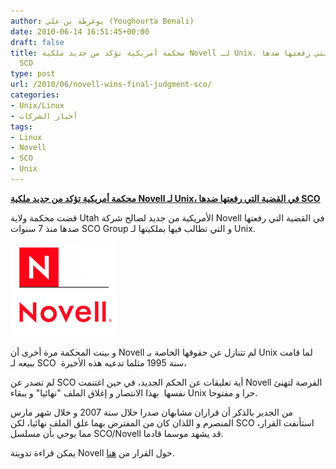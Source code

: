 ```yaml
---
author: يوغرطة بن علي (Youghourta Benali)
date: 2010-06-14 16:51:45+00:00
draft: false
title: محكمة أمريكية تؤكد من جديد ملكية Novell لـ Unix، في القضية التي رفعتها ضدها
  SCO
type: post
url: /2010/06/novell-wins-final-judgment-sco/
categories:
- Unix/Linux
- أخبار الشركات
tags:
- Linux
- Novell
- SCO
- Unix
---
```


**[محكمة أمريكية تؤكد من جديد ملكية Novell لـ Unix، في القضية التي رفعتها ضدها SCO](it-scoop.com/2010/06/Novell-wins-final-judgment-SCO)**


قضت محكمة ولاية Utah الأمريكية من جديد لصالح شركة Novell في القضية التي رفعتها ضدها منذ 7 سنوات SCO Group و التي تطالب فيها بملكيتها لـ Unix.

[![](novell_logo.gif)
](it-scoop.com/2010/06/Novell-wins-final-judgment-SCO)

و بينت المحكمة مرة أخرى أن Novell لم تتنازل عن حقوقها الخاصة بـ Unix لما قامت ببيعه لـ SCO  سنة 1995 مثلما تدعيه هذه الأخيرة،

لم تصدر عن SCO أية تعليقات عن الحكم الجديد، في حين اغتنمت Novell الفرصة لتهنئ نفسها  بهذا الانتصار و إغلاق الملف "نهائيا" و ببقاء Unix حرا و مفتوحا.

من الجدير بالذكر أن قراران مشابهان صدرا خلال سنة 2007 و خلال شهر مارس المنصرم و اللذان كان من المفترض بهما غلق الملف نهائيا، لكن SCO استأنفت القرار، مما يوحي بأن مسلسل SCO/Novell قد يشهد موسما قادما.

يمكن قراءة تدوينة Novell حول القرار من [هنا](http://www.novell.com/prblogs/?p=2648).
